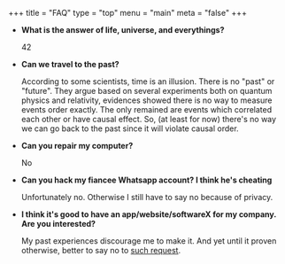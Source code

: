 +++
title = "FAQ"
type = "top"
menu = "main"
meta = "false"
+++

- **What is the answer of life, universe, and everythings?**

    42

- **Can we travel to the past?**

	According to some scientists, time is an illusion. There is no "past" or "future". They argue based on several experiments both on quantum physics and relativity, evidences showed there is no way to measure events order exactly. The only remained are events which correlated each other or have causal effect. So, (at least for now) there's no way we can go back to the past since it will violate causal order.   

- **Can you repair my computer?**

	No

- **Can you hack my fiancee Whatsapp account? I think he's cheating**

	Unfortunately no. Otherwise I still have to say no because of privacy.

- **I think it's good to have an app/website/softwareX for my company. Are you interested?**

	My past experiences discourage me to make it. And yet until it proven otherwise, better to say no to [such request](https://www.techinasia.com/talk/enterprise-software-hardest-software).